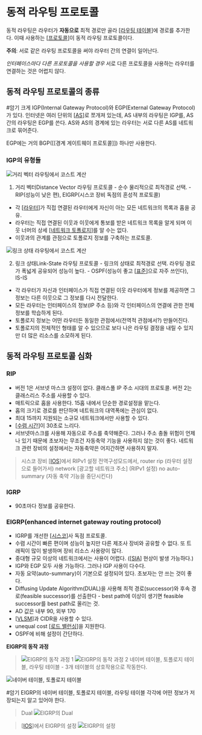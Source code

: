 # 동적 라우팅 프로토콜

동적 라우팅은 라우터가 **자동으로** 최적 경로만 골라 [[라우팅 테이블]]에 경로를 추가한다. 이때 사용하는 [[프로토콜]]이 동적 라우팅 프로토콜이다. 

**주의**: 서로 같은 라우팅 프로토콜을 써야 라우터 간의 연결이 일어난다. 

*인터페이스마다 다른 프로토콜을 사용할 경우* 서로 다른 프로토콜을 사용하는 라우터를 연결하는 것은 어렵지 않다. 

## 동적 라우팅 프로토콜의 종류

#암기
크게 IGP(Internal Gateway Protocol)와 EGP(External Gateway Protocol)가 있다. 인터넷은 여러 단위의 [[AS]]로 쪼개져 있는데, AS 내부의 라우팅은 IGP를, AS 간의 라우팅은 EGP를 쓴다. AS와 AS의 경계에 있는 라우터는 서로 다른 AS를 네트워크로 묶어준다. 

EGP에는 거의 BGP([[경계 게이트웨이 프로토콜]]) 하나만 사용한다. 

### IGP의 유형들
![거리 벡터 라우팅에서 코스트 계산](../attachments/2022-09-22-12-02-07.png)

1. 거리 벡터Distance Vector 라우팅 프로토콜 - 순수 물리적으로 최적경로 선택. - RIP(성능이 낮은 편), EIGRP(시스코 장비 독점의 혼성적 프로토콜)
  - 각 [[라우터]]가 직접 연결된 라우터에게 자신이 아는 모든 네트워크의 목록과 홉을 공유.
  - 라우터는 직접 연결된 이웃과 이웃에게 통보를 받은 네트워크 목록을 알게 되며 이웃 너머의 상세 [[네트워크 토폴로지]]를 알 수는 없다. 
  - 이웃과의 관계를 관점으로 토폴로지 정보를 구축하는 프로토콜.


![링크 상태 라우팅에서 코스트 계산](../attachments/2022-09-22-12-01-37.png)

2. 링크 상태Link-State 라우팅 프로토콜 - 링크의 상태로 최적경로 선택. 라우팅 경로가 폭넓게 공유되어 성능이 높다. - OSPF(성능이 좋고 [[표준]]으로 자주 쓰인다), IS-IS 
  - 각 라우터가 자신과 인터페이스가 직접 연결된 이웃 라우터에게 정보를 제공하면 그 정보는 다른 이웃으로 그 정보를 다시 전달한다. 
  - 모든 라우터는 인터페이스의 정보(IP 주소 등)와 각 인터페이스의 연결에 관한 전체 정보를 학습하게 된다. 
  - 토폴로지 정보는 어떤 라우터든 동일한 관점에서(전역적 관점에서?) 만들어진다. 
  - 토폴로지의 전체적인 형태를 알 수 있으므로 보다 나은 라우팅 결정을 내릴 수 있지만 더 많은 리소스를 소모하게 된다. 


## 동적 라우팅 프로토콜 심화

### RIP
- 버전 1은 서브넷 마스크 설정이 없다. 클래스풀 IP 주소 시대의 프로토콜. 버전 2는 클래스리스 주소를 사용할 수 있다. 
- 매트릭으로 홉을 사용한다. 15홉 내에서 단순한 경로설정을 맡는다. 
- 홉의 크기로 경로를 판단하며 네트워크의 대역폭에는 관심이 없다. 
- 최대 15까지 지원되는 소규모 네트워크에서만 사용할 수 있다. 
- [[수렴 시간]]이 30초로 느리다. 
- 서브넷마스크를 사용해 자동으로 주소를 축약해준다. 그러나 주소 충돌 위험이 언제나 있기 때문에 초보자는 무조건 자동축약 기능을 사용하지 않는 것이 좋다. 네트워크 관련 장비의 설정에서는 자동축약은 어지간하면 사용하지 말자. 

>시스코 장비 [[IOS]]에서 RIPv1 설정
전역구성모드에서, 
router rip (라우터 설정으로 들어가서)
network [광고할 네트워크 주소] (RIPv1 설정)
no auto-summary (자동 축약 기능을 중단시킨다)

### IGRP
- 90초마다 정보를 공유한다. 


### EIGRP(enhanced internet gateway routing protocol)
- IGRP를 개선한 [[시스코]]사 독점 프로토콜. 
- 수렴 시간이 빠른 편이며 성능이 높지만 다른 제조사 장비와 공유할 수 없다. 또 트래픽이 많이 발생하며 장비 리소스 사용량이 많다. 
- 중대형 규모 이상의 네트워크에서는 사용이 어렵다. ([[SIA]] 현상이 발생 가능하다.)
- IGP와 EGP 모두 사용 가능하다. 그러나 IGP 사용이 다수다.
- 자동 요약(auto-summary)이 기본으로 설정되어 있다. 초보자는 안 쓰는 것이 좋다. 
- Diffusing Update Algorithm(DUAL)을 사용해 최적 경로(successor)와 후속 경로(feasible successor)를 선출한다 - best path에 이상이 생기면 feasible successor를 best path로 올리는 것.
- AD 값은 내부 90, 외부 170
- [[VLSM]]과 CIDR을 사용할 수 있다. 
- unequal cost [[로드 밸런싱]]을 지원한다. 
- OSPF에 비해 설정이 간단하다. 


**EIGRP의 동작 과정**
>![EIGRP의 동작 과정 1](../attachments/2022-09-23-10-11-12.png)
![EIGRP의 동작 과정 2](../attachments/2022-09-23-10-11-21.png)
네이버 테이블, 토폴로지 테이블, 라우팅 테이블 - 3개 테이블의 상호작용으로 작동한다. 


![네이버 테이블, 토폴로지 테이블](../attachments/2022-09-23-10-08-52.png)

#암기
EIGRP의 네이버 테이블, 토폴로지 테이블, 라우팅 테이블 각각에 어떤 정보가 저장되는지 알고 있어야 한다.

>Dual
![EIGRP의 Dual](../attachments/2022-09-23-10-47-01.png)


>[[IOS]]에서 EIGRP의 설정
![EIGRP의 설정](../attachments/2022-09-23-09-58-53.png)




  

[//begin]: # "Autogenerated link references for markdown compatibility"
[라우팅 테이블]: <라우팅 테이블.md> "라우팅 테이블"
[프로토콜]: 프로토콜.md "프로토콜"
[AS]: AS.md "AS(Autonomous System)"
[라우터]: 라우터.md "라우터"
[네트워크 토폴로지]: <네트워크 토폴로지.md> "네트워크 토폴로지"
[표준]: 표준.md "표준"
[수렴 시간]: <수렴 시간.md> "수렴 시간"
[IOS]: IOS.md "IOS"
[시스코]: 시스코.md "시스코"
[SIA]: SIA.md "SIA(Stuck In Active)"
[VLSM]: VLSM.md "VLSM, Variable Length Subnet Mask"
[로드 밸런싱]: <로드 밸런싱.md> "로드 밸런싱"
[//end]: # "Autogenerated link references"
